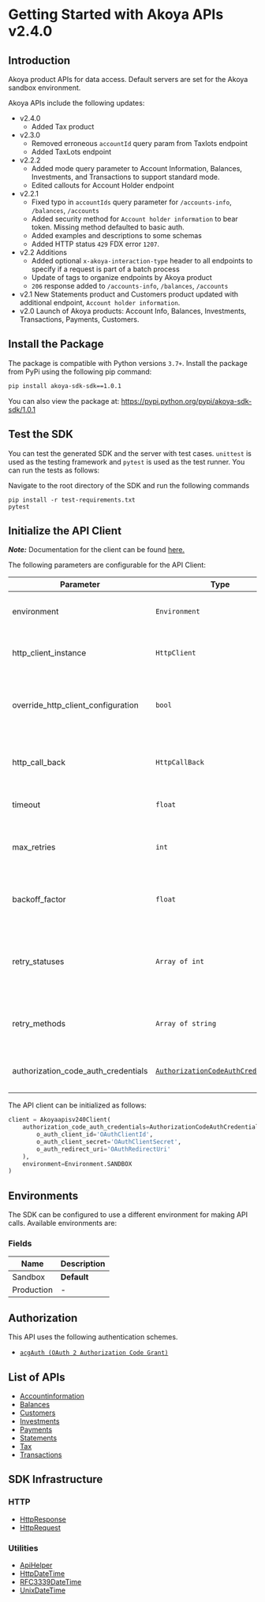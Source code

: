 
# Getting Started with Akoya APIs v2.4.0

## Introduction

Akoya product APIs for data access. Default servers are set for the Akoya sandbox environment.

Akoya APIs include the following updates:

- v2.4.0
  - Added Tax product
- v2.3.0
  - Removed erroneous `accountId` query param from Taxlots endpoint
  - Added TaxLots endpoint
- v2.2.2
  - Added mode query parameter to Account Information, Balances, Investments, and Transactions to support standard mode.
  - Edited callouts for Account Holder endpoint
- v2.2.1
  - Fixed typo in `accountIds` query parameter for `/accounts-info`, `/balances`, `/accounts`
  - Added security method for `Account holder information` to bear token. Missing method defaulted to basic auth.
  - Added examples and descriptions to some schemas
  - Added HTTP status `429` FDX error `1207`.
- v2.2 Additions
  - Added optional `x-akoya-interaction-type` header to all endpoints to specify if a request is part of a batch process
  - Update of tags to organize endpoints by Akoya product
  - `206` response added to `/accounts-info`, `/balances`, `/accounts`
- v2.1 New Statements product and Customers product updated with additional endpoint, `Account holder information`.
- v2.0 Launch of Akoya products: Account Info, Balances, Investments, Transactions, Payments, Customers.

## Install the Package

The package is compatible with Python versions `3.7+`.
Install the package from PyPi using the following pip command:

```bash
pip install akoya-sdk-sdk==1.0.1
```

You can also view the package at:
https://pypi.python.org/pypi/akoya-sdk-sdk/1.0.1

## Test the SDK

You can test the generated SDK and the server with test cases. `unittest` is used as the testing framework and `pytest` is used as the test runner. You can run the tests as follows:

Navigate to the root directory of the SDK and run the following commands

```
pip install -r test-requirements.txt
pytest
```

## Initialize the API Client

**_Note:_** Documentation for the client can be found [here.](https://www.github.com/tahaali2000/akoya-sdk-python-sdk/tree/1.0.1/doc/client.md)

The following parameters are configurable for the API Client:

| Parameter | Type | Description |
|  --- | --- | --- |
| environment | `Environment` | The API environment. <br> **Default: `Environment.SANDBOX`** |
| http_client_instance | `HttpClient` | The Http Client passed from the sdk user for making requests |
| override_http_client_configuration | `bool` | The value which determines to override properties of the passed Http Client from the sdk user |
| http_call_back | `HttpCallBack` | The callback value that is invoked before and after an HTTP call is made to an endpoint |
| timeout | `float` | The value to use for connection timeout. <br> **Default: 60** |
| max_retries | `int` | The number of times to retry an endpoint call if it fails. <br> **Default: 0** |
| backoff_factor | `float` | A backoff factor to apply between attempts after the second try. <br> **Default: 2** |
| retry_statuses | `Array of int` | The http statuses on which retry is to be done. <br> **Default: [408, 413, 429, 500, 502, 503, 504, 521, 522, 524]** |
| retry_methods | `Array of string` | The http methods on which retry is to be done. <br> **Default: ['GET', 'PUT']** |
| authorization_code_auth_credentials | [`AuthorizationCodeAuthCredentials`](https://www.github.com/tahaali2000/akoya-sdk-python-sdk/tree/1.0.1/doc/auth/oauth-2-authorization-code-grant.md) | The credential object for OAuth 2 Authorization Code Grant |

The API client can be initialized as follows:

```python
client = Akoyaapisv240Client(
    authorization_code_auth_credentials=AuthorizationCodeAuthCredentials(
        o_auth_client_id='OAuthClientId',
        o_auth_client_secret='OAuthClientSecret',
        o_auth_redirect_uri='OAuthRedirectUri'
    ),
    environment=Environment.SANDBOX
)
```

## Environments

The SDK can be configured to use a different environment for making API calls. Available environments are:

### Fields

| Name | Description |
|  --- | --- |
| Sandbox | **Default** |
| Production | - |

## Authorization

This API uses the following authentication schemes.

* [`acgAuth (OAuth 2 Authorization Code Grant)`](https://www.github.com/tahaali2000/akoya-sdk-python-sdk/tree/1.0.1/doc/auth/oauth-2-authorization-code-grant.md)

## List of APIs

* [Accountinformation](https://www.github.com/tahaali2000/akoya-sdk-python-sdk/tree/1.0.1/doc/controllers/accountinformation.md)
* [Balances](https://www.github.com/tahaali2000/akoya-sdk-python-sdk/tree/1.0.1/doc/controllers/balances.md)
* [Customers](https://www.github.com/tahaali2000/akoya-sdk-python-sdk/tree/1.0.1/doc/controllers/customers.md)
* [Investments](https://www.github.com/tahaali2000/akoya-sdk-python-sdk/tree/1.0.1/doc/controllers/investments.md)
* [Payments](https://www.github.com/tahaali2000/akoya-sdk-python-sdk/tree/1.0.1/doc/controllers/payments.md)
* [Statements](https://www.github.com/tahaali2000/akoya-sdk-python-sdk/tree/1.0.1/doc/controllers/statements.md)
* [Tax](https://www.github.com/tahaali2000/akoya-sdk-python-sdk/tree/1.0.1/doc/controllers/tax.md)
* [Transactions](https://www.github.com/tahaali2000/akoya-sdk-python-sdk/tree/1.0.1/doc/controllers/transactions.md)

## SDK Infrastructure

### HTTP

* [HttpResponse](https://www.github.com/tahaali2000/akoya-sdk-python-sdk/tree/1.0.1/doc/http-response.md)
* [HttpRequest](https://www.github.com/tahaali2000/akoya-sdk-python-sdk/tree/1.0.1/doc/http-request.md)

### Utilities

* [ApiHelper](https://www.github.com/tahaali2000/akoya-sdk-python-sdk/tree/1.0.1/doc/api-helper.md)
* [HttpDateTime](https://www.github.com/tahaali2000/akoya-sdk-python-sdk/tree/1.0.1/doc/http-date-time.md)
* [RFC3339DateTime](https://www.github.com/tahaali2000/akoya-sdk-python-sdk/tree/1.0.1/doc/rfc3339-date-time.md)
* [UnixDateTime](https://www.github.com/tahaali2000/akoya-sdk-python-sdk/tree/1.0.1/doc/unix-date-time.md)

